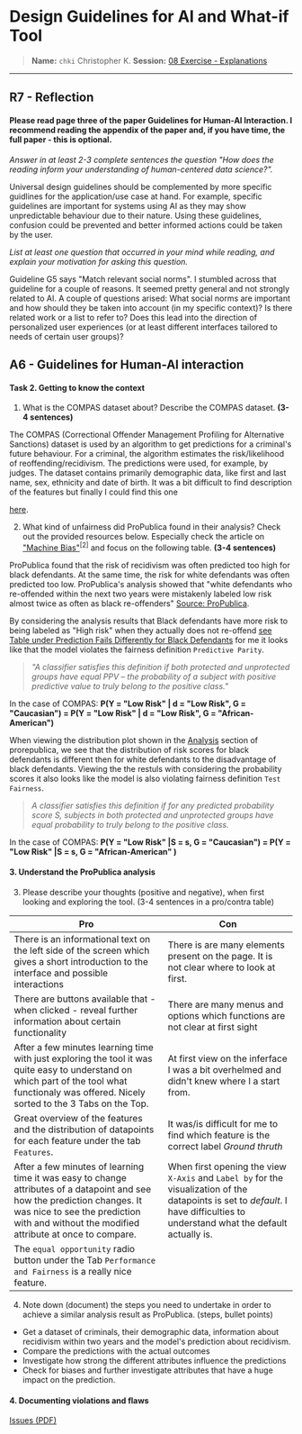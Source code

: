 # Design Guidelines for AI and What-if Tool
> **Name:** `chki` Christopher K.
> **Session:** [08 Exercise - Explanations](https://github.com/FUB-HCC/hcds-winter-2020/wiki/08_exercise)   
----

## R7 - Reflection
#### Please read page three of the paper Guidelines for Human-AI Interaction. I recommend reading the appendix of the paper and, if you have time, the full paper - this is optional.

_Answer in at least 2-3 complete sentences the question "How does the reading inform your understanding of human-centered data science?"._

Universal design guidelines should be complemented by more specific guidlines for the application/use case at hand. For example, specific guidelines are important for systems using AI as they may show unpredictable behaviour due to their nature. Using these guidelines, confusion could be prevented and better informed actions could be taken by the user. 

_List at least one question that occurred in your mind while reading, and explain your motivation for asking this question._

Guideline G5 says "Match relevant social norms". I stumbled across that guideline for a couple of reasons. It seemed pretty general and not strongly related to AI. A couple of questions arised: What social norms are important and how should they be taken into account (in my specific context)? Is there related work or a list to refer to? Does this lead into the direction of personalized user experiences (or at least different interfaces tailored to needs of certain user groups)?

## A6 - Guidelines for Human-AI interaction

#### Task 2. Getting to know the context

1. What is the COMPAS dataset about? Describe the COMPAS dataset. **(3-4 sentences)**

The COMPAS (Correctional Offender Management Profiling for Alternative Sanctions) dataset is used by an algorithm to get predictions for a criminal's future behaviour. For a criminal, the algorithm estimates the risk/likelihood of reoffending/recidivism. The predictions were used, for example, by judges.
The dataset contains primarily demographic data, like first and last name, sex, ethnicity and date of birth. It was a bit difficult to find description of the features but finally I could find this one 

[here](https://rdrr.io/cran/fairml/man/compas.html).

2. What kind of unfairness did ProPublica found in their analysis? Check out the provided resources below. Especially check the article on ["Machine Bias"](https://www.propublica.org/article/machine-bias-risk-assessments-in-criminal-sentencing)<sup>[2]</sup> and focus on the following table. **(3-4 sentences)**

ProPublica found that the risk of recidivism was often predicted too high for black defendants. At the same time, the risk for white defendants was often predicted too low. ProPublica's analysis showed that "white defendants who re-offended within the next two years were mistakenly labeled low risk almost twice as often as black re-offenders" [Source: ProPublica](https://www.propublica.org/article/how-we-analyzed-the-compas-recidivism-algorithm).

By considering the analysis results that Black defendants have more risk to being labeled as "High risk" when they actually does not re-offend [see Table under Prediction Fails Differently for Black Defendants](https://www.propublica.org/article/machine-bias-risk-assessments-in-criminal-sentencing) for me it looks like that the model violates the fairness definition `Predictive Parity`. 

>*"A classifier satisfies this definition if both protected and unprotected groups have equal PPV – the probability of a subject with positive predictive value to truly belong to the positive class."* 

In the case of COMPAS: **P(Y = "Low Risk" | d = "Low Risk", G = "Caucasian") = P(Y = "Low Risk" | d = "Low Risk", G = "African-American")**

When viewing the distribution plot shown in the [Analysis](https://www.propublica.org/article/how-we-analyzed-the-compas-recidivism-algorithm) section of prorepublica, we see that the distribution of risk scores for black defendants is different then for white defendants to the disadvantage of black defendants. Viewing the the restuls with considering the probability scores it also looks like the model is also violating fairness definition `Test Fairness`.

> *A classifier satisfies this definition if for any predicted probability score S, subjects in both protected and unprotected groups have equal probability to truly belong to the positive class.*<br>

In the case of COMPAS: **P(Y = "Low Risk" |S = s, G =  "Caucasian") = P(Y = "Low Risk" |S = s, G = "African-American" )**

#### 3. Understand the ProPublica analysis
3. Please describe your thoughts (positive and negative), when first looking and exploring the tool. (3-4 sentences in a pro/contra table)

| Pro | Con |
|-------|-------|
| There is an informational text on the left side of the screen which gives a short introduction to the interface and possible interactions | There is are many elements present on the page. It is not clear where to look at first. |
| There are buttons available that - when clicked - reveal further information about certain functionality | There are many menus and options which functions are not clear at first sight |
|    After a few minutes learning time with just exploring the tool it was quite easy to understand on which part of the tool what functionaly was offered. Nicely sorted to the 3 Tabs on the Top.   | At first view on the inferface I was a bit overhelmed and didn't knew where I a start from. |
| Great overview of the features and the distribution of datapoints for each feature under the tab `Features`. | It was/is difficult for me to find which feature is the correct label *Ground thruth* | 
|  After a few minutes of learning time it was easy to change attributes of a datapoint and see how the prediction changes. It was nice to see the prediction with and without the modified attribute at once to compare. |   When first opening the view `X-Axis` and `Label by` for the visualization of the datapoints is set to *default*. I have difficulties to understand what the default actually is. |
|  The `equal opportunity` radio button under the Tab `Performance and Fairness` is a really nice feature. |  |


4. Note down (document) the steps you need to undertake in order to achieve a similar analysis result as ProPublica. (steps, bullet points)
* Get a dataset of criminals, their demographic data, information about recidivism within two years and the model's prediction about recidivism.
* Compare the predictions with the actual outcomes
* Investigate how strong the different attributes influence the predictions 
* Check for biases and further investigate attributes that have a huge impact on the prediction.

#### 4. Documenting violations and flaws

[Issues (PDF)](COMPAS_ProPublica_WIT_ALBE_CHKI.pdf)
